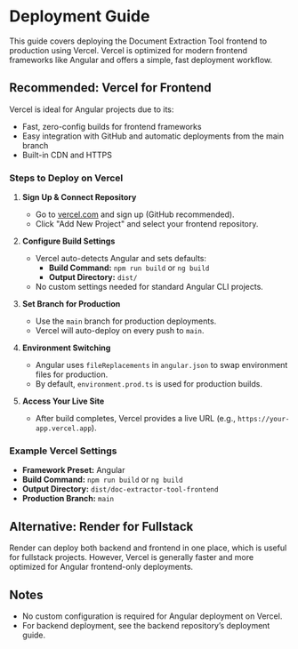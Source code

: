 # Deployment Guide

This guide covers deploying the Document Extraction Tool frontend to production using Vercel. Vercel is optimized for modern frontend frameworks like Angular and offers a simple, fast deployment workflow.

## Recommended: Vercel for Frontend

Vercel is ideal for Angular projects due to its:

- Fast, zero-config builds for frontend frameworks
- Easy integration with GitHub and automatic deployments from the main branch
- Built-in CDN and HTTPS

### Steps to Deploy on Vercel

1. **Sign Up & Connect Repository**

   - Go to [vercel.com](https://vercel.com/) and sign up (GitHub recommended).
   - Click "Add New Project" and select your frontend repository.

2. **Configure Build Settings**

   - Vercel auto-detects Angular and sets defaults:
     - **Build Command:** `npm run build` or `ng build`
     - **Output Directory:** `dist/`
   - No custom settings needed for standard Angular CLI projects.

3. **Set Branch for Production**

   - Use the `main` branch for production deployments.
   - Vercel will auto-deploy on every push to `main`.

4. **Environment Switching**

   - Angular uses `fileReplacements` in `angular.json` to swap environment files for production.
   - By default, `environment.prod.ts` is used for production builds.

5. **Access Your Live Site**
   - After build completes, Vercel provides a live URL (e.g., `https://your-app.vercel.app`).

### Example Vercel Settings

- **Framework Preset:** Angular
- **Build Command:** `npm run build` or `ng build`
- **Output Directory:** `dist/doc-extractor-tool-frontend`
- **Production Branch:** `main`

## Alternative: Render for Fullstack

Render can deploy both backend and frontend in one place, which is useful for fullstack projects. However, Vercel is generally faster and more optimized for Angular frontend-only deployments.

## Notes

- No custom configuration is required for Angular deployment on Vercel.
- For backend deployment, see the backend repository’s deployment guide.
